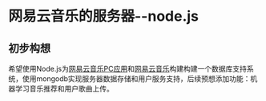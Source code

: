 # 网易云音乐的服务器--node.js
## 初步构想
希望使用Node.js为[网易云音乐PC应用](https://github.com/lilongllong/net-ease-music-client)和[网易云音乐](https://github.com/lilongllong/netease-music-react)构建构建一个数据库支持系统，使用mongodb实现服务器数据存储和用户服务支持，后续预想添加功能：机器学习音乐推荐和用户歌曲上传。
